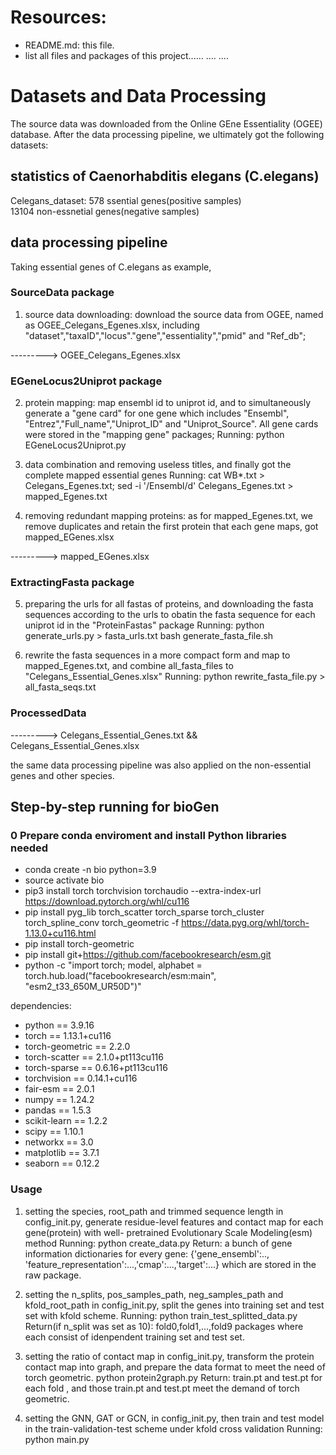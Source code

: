 # Resources:

+ README.md: this file.
+ list all files and packages of this project......
....
....

# Datasets and Data Processing 
The source data was downloaded from the Online GEne Essentiality (OGEE) database. After the data processing pipeline, we ultimately got the following datasets:

## statistics of Caenorhabditis elegans (C.elegans)

Celegans_dataset: 578 ssential genes(positive samples)       
                  13104 non-essnetial genes(negative samples)    

## data processing pipeline 
Taking essential genes of C.elegans as example, 

### SourceData package
1. source data downloading: download the source data from OGEE, named as OGEE_Celegans_Egenes.xlsx, including "dataset","taxaID","locus"."gene","essentiality","pmid" and "Ref_db"; 

---------> OGEE_Celegans_Egenes.xlsx

### EGeneLocus2Uniprot package
2. protein mapping: map ensembl id to uniprot id, and to simultaneously generate a "gene card" for one gene which includes "Ensembl", "Entrez","Full_name","Uniprot_ID" and "Uniprot_Source". All gene cards were stored in the "mapping gene" packages; 
   Running: 
   python EGeneLocus2Uniprot.py

3. data combination and removing useless titles, and finally got the complete mapped essential genes
   Running: 
   cat WB*.txt > Celegans_Egenes.txt; 
   sed -i '/Ensembl/d' Celegans_Egenes.txt > mapped_Egenes.txt

4. removing redundant mapping proteins: as for mapped_Egenes.txt, we remove duplicates and retain the first protein that each gene maps, got mapped_EGenes.xlsx 

---------> mapped_EGenes.xlsx

### ExtractingFasta package
5. preparing the urls for all fastas of proteins, and downloading the fasta sequences according to the urls to obatin the fasta sequence for each uniprot id in the  "ProteinFastas" package
    Running:
    python generate_urls.py > fasta_urls.txt
    bash generate_fasta_file.sh 
 
6. rewrite the fasta sequences in a more compact form and map to mapped_Egenes.txt,  and combine all_fasta_files to
"Celegans_Essential_Genes.xlsx" 
    Running:
    python rewrite_fasta_file.py > all_fasta_seqs.txt


### ProcessedData
---------> Celegans_Essential_Genes.txt && Celegans_Essential_Genes.xlsx 

the same data processing pipeline was also applied on the non-essential genes and other species.  

## Step-by-step running for bioGen 

### 0 Prepare conda enviroment and install Python libraries needed
+ conda create -n bio python=3.9 
+ source activate bio 
+ pip3 install torch torchvision torchaudio --extra-index-url https://download.pytorch.org/whl/cu116
+ pip install pyg_lib torch_scatter torch_sparse torch_cluster torch_spline_conv torch_geometric -f https://data.pyg.org/whl/torch-1.13.0+cu116.html
+ pip install torch-geometric
+ pip install git+https://github.com/facebookresearch/esm.git
+ python -c "import torch; model, alphabet = torch.hub.load("facebookresearch/esm:main", "esm2_t33_650M_UR50D")"

dependencies: 
   + python == 3.9.16 
   + torch == 1.13.1+cu116
   + torch-geometric == 2.2.0 
   + torch-scatter == 2.1.0+pt113cu116
   + torch-sparse == 0.6.16+pt113cu116
   + torchvision == 0.14.1+cu116
   + fair-esm == 2.0.1
   + numpy == 1.24.2 
   + pandas == 1.5.3
   + scikit-learn == 1.2.2 
   + scipy == 1.10.1
   + networkx == 3.0
   + matplotlib == 3.7.1 
   + seaborn == 0.12.2
### Usage 

1. setting the species, root_path and trimmed sequence length in config_init.py, generate residue-level features and contact map for each gene(protein) with well-      pretrained Evolutionary Scale Modeling(esm) method
   Running: 
   python create_data.py 
   Return: 
   a bunch of gene information dictionaries for every gene: {'gene_ensembl':.., 'feature_representation':...,'cmap':...,'target':...} which are stored in the raw   package.

2. setting the n_splits, pos_samples_path, neg_samples_path and kfold_root_path in config_init.py, split the genes into training set and test set with kfold scheme.
   Running:
   python train_test_splitted_data.py  
   Return(if n_split was set as 10): 
   fold0,fold1,...,fold9 packages where each consist of idenpendent training set and test set. 

3. setting the ratio of contact map in config_init.py, transform the protein contact map into graph, and prepare the data format to meet the need of torch geometric.
   python protein2graph.py
   Return: 
   train.pt and test.pt for each fold , and those train.pt and test.pt meet the demand of torch geometric.


4. setting the GNN, GAT or GCN, in config_init.py, then train and test model in the train-validation-test scheme under kfold cross validation
   Running:
   python main.py  










